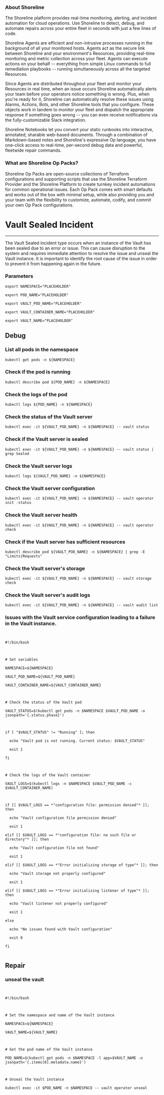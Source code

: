 
### About Shoreline
The Shoreline platform provides real-time monitoring, alerting, and incident automation for cloud operations. Use Shoreline to detect, debug, and automate repairs across your entire fleet in seconds with just a few lines of code.

Shoreline Agents are efficient and non-intrusive processes running in the background of all your monitored hosts. Agents act as the secure link between Shoreline and your environment's Resources, providing real-time monitoring and metric collection across your fleet. Agents can execute actions on your behalf -- everything from simple Linux commands to full remediation playbooks -- running simultaneously across all the targeted Resources.

Since Agents are distributed throughout your fleet and monitor your Resources in real time, when an issue occurs Shoreline automatically alerts your team before your operators notice something is wrong. Plus, when you're ready for it, Shoreline can automatically resolve these issues using Alarms, Actions, Bots, and other Shoreline tools that you configure. These objects work in tandem to monitor your fleet and dispatch the appropriate response if something goes wrong -- you can even receive notifications via the fully-customizable Slack integration.

Shoreline Notebooks let you convert your static runbooks into interactive, annotated, sharable web-based documents. Through a combination of Markdown-based notes and Shoreline's expressive Op language, you have one-click access to real-time, per-second debug data and powerful, fleetwide repair commands.

### What are Shoreline Op Packs?
Shoreline Op Packs are open-source collections of Terraform configurations and supporting scripts that use the Shoreline Terraform Provider and the Shoreline Platform to create turnkey incident automations for common operational issues. Each Op Pack comes with smart defaults and works out of the box with minimal setup, while also providing you and your team with the flexibility to customize, automate, codify, and commit your own Op Pack configurations.

# Vault Sealed Incident
---

The Vault Sealed incident type occurs when an instance of the Vault has been sealed due to an error or issue. This can cause disruption to the system and requires immediate attention to resolve the issue and unseal the Vault instance. It is important to identify the root cause of the issue in order to prevent it from happening again in the future.

### Parameters
```shell
export NAMESPACE="PLACEHOLDER"

export POD_NAME="PLACEHOLDER"

export VAULT_POD_NAME="PLACEHOLDER"

export VAULT_CONTAINER_NAME="PLACEHOLDER"

export VAULT_NAME="PLACEHOLDER"
```

## Debug

### List all pods in the namespace
```shell
kubectl get pods -n ${NAMESPACE}
```

### Check if the pod is running
```shell
kubectl describe pod ${POD_NAME} -n ${NAMESPACE}
```

### Check the logs of the pod
```shell
kubectl logs ${POD_NAME} -n ${NAMESPACE}
```

### Check the status of the Vault server
```shell
kubectl exec -it ${VAULT_POD_NAME} -n ${NAMESPACE} -- vault status
```

### Check if the Vault server is sealed
```shell
kubectl exec -it ${VAULT_POD_NAME} -n ${NAMESPACE} -- vault status | grep Sealed
```

### Check the Vault server logs
```shell
kubectl logs ${VAULT_POD_NAME} -n ${NAMESPACE}
```

### Check the Vault server configuration
```shell
kubectl exec -it ${VAULT_POD_NAME} -n ${NAMESPACE} -- vault operator init -status
```

### Check the Vault server health
```shell
kubectl exec -it ${VAULT_POD_NAME} -n ${NAMESPACE} -- vault operator check
```

### Check if the Vault server has sufficient resources
```shell
kubectl describe pod ${VAULT_POD_NAME} -n ${NAMESPACE} | grep -E "Limits|Requests"
```

### Check the Vault server's storage
```shell
kubectl exec -it ${VAULT_POD_NAME} -n ${NAMESPACE} -- vault storage check
```

### Check the Vault server's audit logs
```shell
kubectl exec -it ${VAULT_POD_NAME} -n ${NAMESPACE} -- vault audit list
```

### Issues with the Vault service configuration leading to a failure in the Vault instance.
```shell


#!/bin/bash



# Set variables

NAMESPACE=${NAMESPACE}

VAULT_POD_NAME=${VAULT_POD_NAME}

VAULT_CONTAINER_NAME=${VAULT_CONTAINER_NAME}



# Check the status of the Vault pod

VAULT_STATUS=$(kubectl get pods -n $NAMESPACE $VAULT_POD_NAME -o jsonpath='{.status.phase}')



if [ "$VAULT_STATUS" != "Running" ]; then

  echo "Vault pod is not running. Current status: $VAULT_STATUS"

  exit 1

fi



# Check the logs of the Vault container

VAULT_LOGS=$(kubectl logs -n $NAMESPACE $VAULT_POD_NAME -c $VAULT_CONTAINER_NAME)



if [[ $VAULT_LOGS == *"configuration file: permission denied"* ]]; then

  echo "Vault configuration file permission denied"

  exit 1

elif [[ $VAULT_LOGS == *"configuration file: no such file or directory"* ]]; then

  echo "Vault configuration file not found"

  exit 1

elif [[ $VAULT_LOGS == *"Error initializing storage of type"* ]]; then

  echo "Vault storage not properly configured"

  exit 1

elif [[ $VAULT_LOGS == *"Error initializing listener of type"* ]]; then

  echo "Vault listener not properly configured"

  exit 1

else

  echo "No issues found with Vault configuration"

  exit 0

fi


```

## Repair

### unseal the vault
```shell


#!/bin/bash



# Set the namespace and name of the Vault instance

NAMESPACE=${NAMESPACE}

VAULT_NAME=${VAULT_NAME}



# Get the pod name of the Vault instance

POD_NAME=$(kubectl get pods -n $NAMESPACE -l app=$VAULT_NAME -o jsonpath='{.items[0].metadata.name}')



# Unseal the Vault instance

kubectl exec -it $POD_NAME -n $NAMESPACE -- vault operator unseal


```